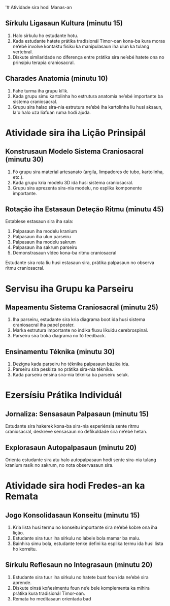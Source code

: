 '# Atividade sira hodi Manas-an 

## Sírkulu Ligasaun Kultura (minutu 15)
1. Halo sírkulu ho estudante hotu.
2. Kada estudante hatete prátika tradisionál Timor-oan kona-ba kura moras ne’ebé involve kontaktu físiku ka manipulasaun iha ulun ka tulang vertebral.
3. Diskute similaridade no diferença entre prátika sira ne’ebé hatete ona no prinsípiu terapia craniosacral.

## Charades Anatomia (minutu 10)
1. Fahe turma iha grupu ki’ik.
2. Kada grupu simu kartolinha ho estrutura anatomia ne’ebé importante ba sistema craniosacral.
3. Grupu sira halao sira-nia estrutura ne’ebé iha kartolinha liu husi aksaun, la'o halo uza liafuan ruma hodi ajuda.

# Atividade sira iha Lição Prinsipál 

## Konstrusaun Modelo Sistema Craniosacral (minutu 30)
1. Fó grupu sira material artesanato (argila, limpadores de tubo, kartolinha, etc.).
2. Kada grupu kria modelu 3D ida husi sistema craniosacral.
3. Grupu sira aprezenta sira-nia modelu, no esplika komponente importante.

## Rotação iha Estasaun Deteção Ritmu (minutu 45)
Establese estasaun sira iha sala:
1. Palpasaun iha modelu kranium
2. Palpasaun iha ulun parseiru
3. Palpasaun iha modelu sakrum
4. Palpasaun iha sakrum parseiru
5. Demonstrasaun vídeo kona-ba ritmu craniosacral

Estudante sira rota liu husi estasaun sira, prátika palpasaun no observa ritmu craniosacral.

# Servisu iha Grupu ka Parseiru 

## Mapeamentu Sistema Craniosacral (minutu 25)
1. Iha parseiru, estudante sira kria diagrama boot ida husi sistema craniosacral iha papel poster.
2. Marka estrutura importante no indika fluxu líkuidu cerebrospinal.
3. Parseiru sira troka diagrama no fó feedback.

## Ensinamentu Téknika (minutu 30)
1. Dezigna kada parseiru ho téknika palpasaun bázika ida.
2. Parseiru sira peskiza no prátika sira-nia téknika.
3. Kada parseiru ensina sira-nia téknika ba parseiru seluk.

# Ezersísiu Prátika Individuál 

## Jornaliza: Sensasaun Palpasaun (minutu 15)
Estudante sira hakerek kona-ba sira-nia esperiénsia sente ritmu craniosacral, deskreve sensasaun no defikuldade sira ne’ebé hetan.

## Explorasaun Autopalpasaun (minutu 20)
Orienta estudante sira atu halo autopalpasaun hodi sente sira-nia tulang kranium rasik no sakrum, no nota observasaun sira.

# Atividade sira hodi Fredes-an ka Remata 

## Jogo Konsolidasaun Konseitu (minutu 15)
1. Kria lista husi termu no konseitu importante sira ne’ebé kobre ona iha lição.
2. Estudante sira tuur iha sírkulu no labele bola mamar ba malu.
3. Bainhira simu bola, estudante tenke defini ka esplika termu ida husi lista ho korreitu.

## Sírkulu Reflesaun no Integrasaun (minutu 20)
1. Estudante sira tuur iha sírkulu no hatete buat foun ida ne’ebé sira aprende.
2. Diskute oinsá koñesimentu foun ne’e bele komplementa ka mihira prátika kura tradisionál Timor-oan.
3. Remata ho meditasaun orientada bad